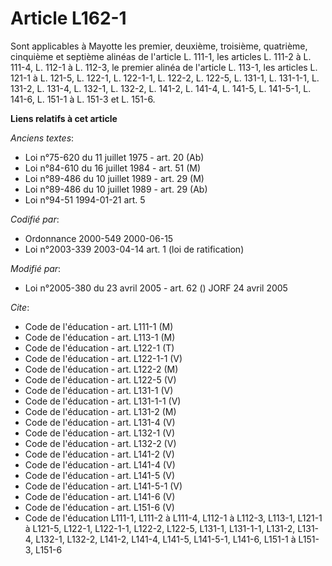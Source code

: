 # Article L162-1

Sont applicables à Mayotte les premier, deuxième, troisième, quatrième, cinquième et septième alinéas de l'article L. 111-1,
les articles L. 111-2 à L. 111-4, L. 112-1 à L. 112-3, le premier alinéa de l'article L. 113-1, les articles L. 121-1 à L.
121-5, L. 122-1, L. 122-1-1, L. 122-2, L. 122-5, L. 131-1, L. 131-1-1, L. 131-2, L. 131-4, L. 132-1, L. 132-2, L. 141-2, L.
141-4, L. 141-5, L. 141-5-1, L. 141-6, L. 151-1 à L. 151-3 et L. 151-6.

**Liens relatifs à cet article**

_Anciens textes_:

  - Loi n°75-620 du 11 juillet 1975 - art. 20 (Ab)
  - Loi n°84-610 du 16 juillet 1984 - art. 51 (M)
  - Loi n°89-486 du 10 juillet 1989 - art. 29 (M)
  - Loi n°89-486 du 10 juillet 1989 - art. 29 (Ab)
  - Loi n°94-51 1994-01-21 art. 5

_Codifié par_:

  - Ordonnance 2000-549 2000-06-15
  - Loi n°2003-339 2003-04-14 art. 1 (loi de ratification)

_Modifié par_:

  - Loi n°2005-380 du 23 avril 2005 - art. 62 () JORF 24 avril 2005

_Cite_:

  - Code de l'éducation - art. L111-1 (M)
  - Code de l'éducation - art. L113-1 (M)
  - Code de l'éducation - art. L122-1 (T)
  - Code de l'éducation - art. L122-1-1 (V)
  - Code de l'éducation - art. L122-2 (M)
  - Code de l'éducation - art. L122-5 (V)
  - Code de l'éducation - art. L131-1 (V)
  - Code de l'éducation - art. L131-1-1 (V)
  - Code de l'éducation - art. L131-2 (M)
  - Code de l'éducation - art. L131-4 (V)
  - Code de l'éducation - art. L132-1 (V)
  - Code de l'éducation - art. L132-2 (V)
  - Code de l'éducation - art. L141-2 (V)
  - Code de l'éducation - art. L141-4 (V)
  - Code de l'éducation - art. L141-5 (V)
  - Code de l'éducation - art. L141-5-1 (V)
  - Code de l'éducation - art. L141-6 (V)
  - Code de l'éducation - art. L151-6 (V)
  - Code de l'éducation L111-1, L111-2 à L111-4, L112-1 à L112-3, L113-1, L121-1 à L121-5, L122-1, L122-1-1, L122-2, L122-5, L131-1, L131-1-1, L131-2, L131-4, L132-1, L132-2, L141-2, L141-4, L141-5, L141-5-1, L141-6, L151-1 à L151-3, L151-6
